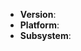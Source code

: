 <!--
Thank you for reporting an issue.

This issue tracker is for bugs and issues found within Mono's core.
If you require more general support please file an issue on our help
repo. https://github.com/mono/help

Please fill in as much of the template below as you're able.

Version: output of `mono --version`
Platform: output of `uname -a` (UNIX), or version and 32 or 64-bit (Windows)
Subsystem: if known, please specify affected assembly or subsystem

If possible, please provide code that demonstrates the problem, keeping it as
simple and free of external dependencies as you are able.
-->

* **Version**:
* **Platform**:
* **Subsystem**:

<!-- Enter your issue details below this comment. -->
